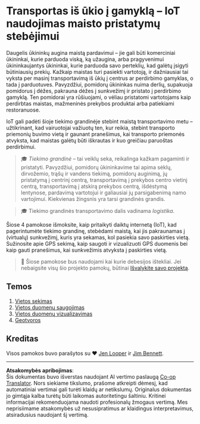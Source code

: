 <!--
CO_OP_TRANSLATOR_METADATA:
{
  "original_hash": "e978534a245b000725ed2a048f943213",
  "translation_date": "2025-08-28T19:34:41+00:00",
  "source_file": "3-transport/README.md",
  "language_code": "lt"
}
-->
# Transportas iš ūkio į gamyklą – IoT naudojimas maisto pristatymų stebėjimui

Daugelis ūkininkų augina maistą pardavimui – jie gali būti komerciniai ūkininkai, kurie parduoda viską, ką užaugina, arba pragyvenimui ūkininkaujantys ūkininkai, kurie parduoda savo perteklių, kad galėtų įsigyti būtiniausių prekių. Kažkaip maistas turi pasiekti vartotoją, ir dažniausiai tai vyksta per masinį transportavimą iš ūkių į centrus ar perdirbimo gamyklas, o tada į parduotuves. Pavyzdžiui, pomidorų ūkininkas nuima derlių, supakuoja pomidorus į dėžes, pakrauna dėžes į sunkvežimį ir pristato į perdirbimo gamyklą. Ten pomidorai yra rūšiuojami, o vėliau pristatomi vartotojams kaip perdirbtas maistas, mažmeninės prekybos produktai arba patiekiami restoranuose.

IoT gali padėti šioje tiekimo grandinėje stebint maistą transportavimo metu – užtikrinant, kad vairuotojai važiuotų ten, kur reikia, stebint transporto priemonių buvimo vietą ir gaunant pranešimus, kai transporto priemonės atvyksta, kad maistas galėtų būti iškrautas ir kuo greičiau paruoštas perdirbimui.

> 🎓 *Tiekimo grandinė* – tai veiklų seka, reikalinga kažkam pagaminti ir pristatyti. Pavyzdžiui, pomidorų ūkininkavime tai apima sėklų, dirvožemio, trąšų ir vandens tiekimą, pomidorų auginimą, jų pristatymą į centrinį centrą, transportavimą į prekybos centro vietinį centrą, transportavimą į atskirą prekybos centrą, išdėstymą lentynose, pardavimą vartotojui ir galiausiai jų parsigabenimą namo vartojimui. Kiekvienas žingsnis yra tarsi grandinės grandis.

> 🎓 Tiekimo grandinės transportavimo dalis vadinama *logistika*.

Šiose 4 pamokose išmoksite, kaip pritaikyti daiktų internetą (IoT), kad pagerintumėte tiekimo grandinę, stebėdami maistą, kai jis pakraunamas į (virtualų) sunkvežimį, kuris yra sekamas, kol pasiekia savo paskirties vietą. Sužinosite apie GPS sekimą, kaip saugoti ir vizualizuoti GPS duomenis bei kaip gauti pranešimus, kai sunkvežimis atvyksta į paskirties vietą.

> 💁 Šiose pamokose bus naudojami kai kurie debesijos ištekliai. Jei nebaigsite visų šio projekto pamokų, būtinai [Išvalykite savo projektą](../clean-up.md).

## Temos

1. [Vietos sekimas](lessons/1-location-tracking/README.md)
1. [Vietos duomenų saugojimas](lessons/2-store-location-data/README.md)
1. [Vietos duomenų vizualizavimas](lessons/3-visualize-location-data/README.md)
1. [Geotvoros](lessons/4-geofences/README.md)

## Kreditas

Visos pamokos buvo parašytos su ♥️ [Jen Looper](https://github.com/jlooper) ir [Jim Bennett](https://GitHub.com/JimBobBennett).

---

**Atsakomybės apribojimas**:  
Šis dokumentas buvo išverstas naudojant AI vertimo paslaugą [Co-op Translator](https://github.com/Azure/co-op-translator). Nors siekiame tikslumo, prašome atkreipti dėmesį, kad automatiniai vertimai gali turėti klaidų ar netikslumų. Originalus dokumentas jo gimtąja kalba turėtų būti laikomas autoritetingu šaltiniu. Kritinei informacijai rekomenduojama naudoti profesionalų žmogaus vertimą. Mes neprisiimame atsakomybės už nesusipratimus ar klaidingus interpretavimus, atsiradusius naudojant šį vertimą.